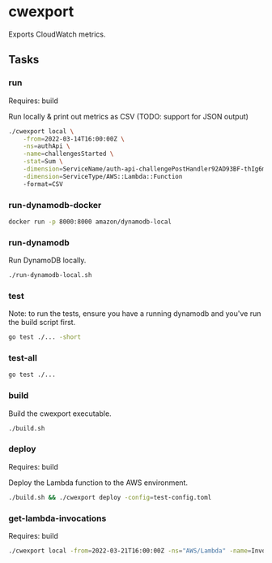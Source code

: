 # cwexport

Exports CloudWatch metrics.

## Tasks

### run

Requires: build

Run locally & print out metrics as CSV (TODO: support for JSON output)

```sh
./cwexport local \
    -from=2022-03-14T16:00:00Z \
    -ns=authApi \
    -name=challengesStarted \
    -stat=Sum \
    -dimension=ServiceName/auth-api-challengePostHandler92AD93BF-thIg6mklFAlF \
    -dimension=ServiceType/AWS::Lambda::Function
    -format=CSV
```

### run-dynamodb-docker

```sh
docker run -p 8000:8000 amazon/dynamodb-local
```

### run-dynamodb

Run DynamoDB locally.

```sh
./run-dynamodb-local.sh
```

### test

Note: to run the tests, ensure you have a running dynamodb and you've run the build script first.

```sh
go test ./... -short
```

### test-all

```sh
go test ./...
```

### build

Build the cwexport executable.

```sh
./build.sh
```

### deploy

Requires: build

Deploy the Lambda function to the AWS environment.

```sh
./build.sh && ./cwexport deploy -config=test-config.toml
```

### get-lambda-invocations

Requires: build

```sh
./cwexport local -from=2022-03-21T16:00:00Z -ns="AWS/Lambda" -name=Invocations -stat=Sum
```

